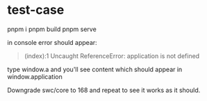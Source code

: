 # test-case

pnpm i
pnpm build
pnpm serve

in console error should appear:

> (index):1 Uncaught ReferenceError: application is not defined

type window.a and you'll see content which should appear in window.application

Downgrade swc/core to 168 and repeat to see it works as it should.
